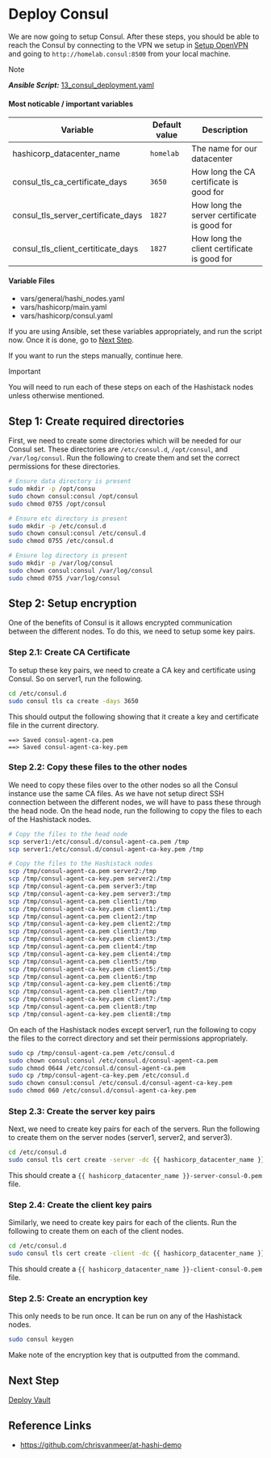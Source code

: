 # Deploy Consul

We are now going to setup Consul. After these steps, you should be able
to reach the Consul by connecting to the VPN we setup in [Setup OpenVPN](06_setup_openvpn.md)
and going to `http://homelab.consul:8500` from your local machine.

> [!NOTE]  
> **_Ansible Script:_** [13_consul_deployment.yaml](../13_consul_deployment.yaml)

#### Most noticable / important variables

| Variable                           | Default value | Description                                 |
| ---------------------------------- | ------------- | ------------------------------------------- |
| hashicorp_datacenter_name          | `homelab`     | The name for our datacenter                 |
| consul_tls_ca_certificate_days     | `3650`        | How long the CA certificate is good for     |
| consul_tls_server_certificate_days | `1827`        | How long the server certificate is good for |
| consul_tls_client_certiticate_days | `1827`        | How long the client certificate is good for |

#### Variable Files

-   vars/general/hashi_nodes.yaml
-   vars/hashicorp/main.yaml
-   vars/hashicorp/consul.yaml

If you are using Ansible, set these variables appropriately, and run the
script now. Once it is done, go to [Next Step](#next-step).

If you want to run the steps manually, continue here.

> [!IMPORTANT]  
> You will need to run each of these steps on each of the Hashistack
> nodes unless otherwise mentioned.

## Step 1: Create required directories

First, we need to create some directories which will be needed for our
Consul set. These directories are `/etc/consul.d`, `/opt/consul`, and
`/var/log/consul`. Run the following to create them and set the correct
permissions for these directories.

```bash
# Ensure data directory is present
sudo mkdir -p /opt/consu
sudo chown consul:consul /opt/consul
sudo chmod 0755 /opt/consul

# Ensure etc directory is present
sudo mkdir -p /etc/consul.d
sudo chown consul:consul /etc/consul.d
sudo chmod 0755 /etc/consul.d

# Ensure log directory is present
sudo mkdir -p /var/log/consul
sudo chown consul:consul /var/log/consul
sudo chmod 0755 /var/log/consul
```

## Step 2: Setup encryption

One of the benefits of Consul is it allows encrypted communication
between the different nodes. To do this, we need to setup some key pairs.

### Step 2.1: Create CA Certificate

To setup these key pairs, we need to create a CA key and certificate
using Consul. So on server1, run the following.

```bash
cd /etc/consul.d
sudo consul tls ca create -days 3650
```

This should output the following showing that it create a key and
certificate file in the current directory.

```
==> Saved consul-agent-ca.pem
==> Saved consul-agent-ca-key.pem
```

### Step 2.2: Copy these files to the other nodes

We need to copy these files over to the other nodes so all the Consul
instance use the same CA files. As we have not setup direct SSH connection
between the different nodes, we will have to pass these through the head
node. On the head node, run the following to copy the files to each of the
Hashistack nodes.

```bash
# Copy the files to the head node
scp server1:/etc/consul.d/consul-agent-ca.pem /tmp
scp server1:/etc/consul.d/consul-agent-ca-key.pem /tmp

# Copy the files to the Hashistack nodes
scp /tmp/consul-agent-ca.pem server2:/tmp
scp /tmp/consul-agent-ca-key.pem server2:/tmp
scp /tmp/consul-agent-ca.pem server3:/tmp
scp /tmp/consul-agent-ca-key.pem server3:/tmp
scp /tmp/consul-agent-ca.pem client1:/tmp
scp /tmp/consul-agent-ca-key.pem client1:/tmp
scp /tmp/consul-agent-ca.pem client2:/tmp
scp /tmp/consul-agent-ca-key.pem client2:/tmp
scp /tmp/consul-agent-ca.pem client3:/tmp
scp /tmp/consul-agent-ca-key.pem client3:/tmp
scp /tmp/consul-agent-ca.pem client4:/tmp
scp /tmp/consul-agent-ca-key.pem client4:/tmp
scp /tmp/consul-agent-ca.pem client5:/tmp
scp /tmp/consul-agent-ca-key.pem client5:/tmp
scp /tmp/consul-agent-ca.pem client6:/tmp
scp /tmp/consul-agent-ca-key.pem client6:/tmp
scp /tmp/consul-agent-ca.pem client7:/tmp
scp /tmp/consul-agent-ca-key.pem client7:/tmp
scp /tmp/consul-agent-ca.pem client8:/tmp
scp /tmp/consul-agent-ca-key.pem client8:/tmp
```

On each of the Hashistack nodes except server1, run the following to
copy the files to the correct directory and set their permissions
appropriately.

```bash
sudo cp /tmp/consul-agent-ca.pem /etc/consul.d
sudo chown consul:consul /etc/consul.d/consul-agent-ca.pem
sudo chmod 0644 /etc/consul.d/consul-agent-ca.pem
sudo cp /tmp/consul-agent-ca-key.pem /etc/consul.d
sudo chown consul:consul /etc/consul.d/consul-agent-ca-key.pem
sudo chmod 060 /etc/consul.d/consul-agent-ca-key.pem
```

### Step 2.3: Create the server key pairs

Next, we need to create key pairs for each of the servers. Run the following
to create them on the server nodes (server1, server2, and server3).

```bash
cd /etc/consul.d
sudo consul tls cert create -server -dc {{ hashicorp_datacenter_name }} -days 1827
```

This should create a `{{ hashicorp_datacenter_name }}-server-consul-0.pem` file.

### Step 2.4: Create the client key pairs

Similarly, we need to create key pairs for each of the clients. Run the
following to create them on each of the client nodes.

```bash
cd /etc/consul.d
sudo consul tls cert create -client -dc {{ hashicorp_datacenter_name }} -days 1827
```

This should create a `{{ hashicorp_datacenter_name }}-client-consul-0.pem` file.

### Step 2.5: Create an encryption key

This only needs to be run once. It can be run on any of the Hashistack
nodes.

```bash
sudo consul keygen
```

Make note of the encryption key that is outputted from the command.

## Next Step

[Deploy Vault](14_vault_deployment.md)

## Reference Links

-   https://github.com/chrisvanmeer/at-hashi-demo

```

```

```

```
